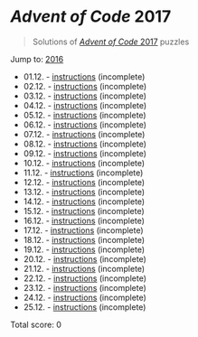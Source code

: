 # *Advent of Code* 2017
> Solutions of [*Advent of Code* 2017](http://adventofcode.com/2017/) puzzles

Jump to: [2016](https://github.com/katemihalikova/advent-of-code/tree/2016)

* 01.12. - [instructions](http://adventofcode.com/2017/day/1) (incomplete)
* 02.12. - [instructions](http://adventofcode.com/2017/day/2) (incomplete)
* 03.12. - [instructions](http://adventofcode.com/2017/day/3) (incomplete)
* 04.12. - [instructions](http://adventofcode.com/2017/day/4) (incomplete)
* 05.12. - [instructions](http://adventofcode.com/2017/day/5) (incomplete)
* 06.12. - [instructions](http://adventofcode.com/2017/day/6) (incomplete)
* 07.12. - [instructions](http://adventofcode.com/2017/day/7) (incomplete)
* 08.12. - [instructions](http://adventofcode.com/2017/day/8) (incomplete)
* 09.12. - [instructions](http://adventofcode.com/2017/day/9) (incomplete)
* 10.12. - [instructions](http://adventofcode.com/2017/day/10) (incomplete)
* 11.12. - [instructions](http://adventofcode.com/2017/day/11) (incomplete)
* 12.12. - [instructions](http://adventofcode.com/2017/day/12) (incomplete)
* 13.12. - [instructions](http://adventofcode.com/2017/day/13) (incomplete)
* 14.12. - [instructions](http://adventofcode.com/2017/day/14) (incomplete)
* 15.12. - [instructions](http://adventofcode.com/2017/day/15) (incomplete)
* 16.12. - [instructions](http://adventofcode.com/2017/day/16) (incomplete)
* 17.12. - [instructions](http://adventofcode.com/2017/day/17) (incomplete)
* 18.12. - [instructions](http://adventofcode.com/2017/day/18) (incomplete)
* 19.12. - [instructions](http://adventofcode.com/2017/day/19) (incomplete)
* 20.12. - [instructions](http://adventofcode.com/2017/day/20) (incomplete)
* 21.12. - [instructions](http://adventofcode.com/2017/day/21) (incomplete)
* 22.12. - [instructions](http://adventofcode.com/2017/day/22) (incomplete)
* 23.12. - [instructions](http://adventofcode.com/2017/day/23) (incomplete)
* 24.12. - [instructions](http://adventofcode.com/2017/day/24) (incomplete)
* 25.12. - [instructions](http://adventofcode.com/2017/day/25) (incomplete)

Total score: 0
